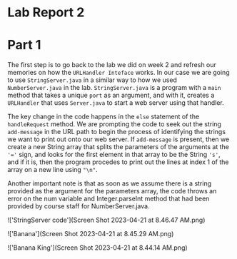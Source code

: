 # Lab Report 2

# Part 1

The first step is to go back to the lab we did on week 2 and refresh our memories on how the ```URLHandler Inteface``` works. In our case 
we are going to use ```StringServer.java``` in a similar way to how we used ```NumberServer.java``` in the lab. ```StringServer.java``` is a program with a ```main``` method that takes a unique ```port``` as an argument, and with it, creates a ```URLHandler``` that uses ```Server.java``` to start a web server using that handler. 

The key change in the code happens in the ```else``` statement of the ```handleRequest``` method. We are prompting the code to seek out the string ```add-message``` in the URL path to begin the process of identifying the strings we want to print out onto our web server. If ```add-message``` is present, then we create a new String array that splits the parameters of the arguments at the ```'='``` sign, and looks for the first element in that 
array to be the String ```'s'```, and if it is, then the program procedes to print out the lines at index 1 of the array on a new line using ```"\n"```. 

Another important note is that as soon as we assume there is a string provided as the argument for the parameters array, the code throws an error on the num variable and Integer.parseInt method that had been provided by course staff for NumberServer.java.

!['StringServer code'](Screen Shot 2023-04-21 at 8.46.47 AM.png)


!['Banana'](Screen Shot 2023-04-21 at 8.45.29 AM.png)


!['Banana King'](Screen Shot 2023-04-21 at 8.44.14 AM.png)







